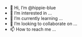- 👋 Hi, I’m @hippie-blue
- 👀 I’m interested in ...
- 🌱 I’m currently learning ...
- 💞️ I’m looking to collaborate on ...
- 📫 How to reach me ...

<!---
hippie-blue/hippie-blue is a ✨ special ✨ repository because its `README.md` (this file) appears on your GitHub profile.
You can click the Preview link to take a look at your changes.
--->
